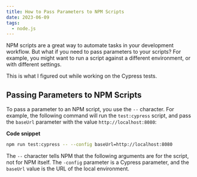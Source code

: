 ```yaml
---
title: How to Pass Parameters to NPM Scripts
date: 2023-06-09
tags:
  - node.js
---
```


NPM scripts are a great way to automate tasks in your development workflow. But what if you need to pass parameters to your scripts? For example, you might want to run a script against a different environment, or with different settings.

This is what I figured out while working on the Cypress tests.

## **Passing Parameters to NPM Scripts**

To pass a parameter to an NPM script, you use the `--` character. For example, the following command will run the `test:cypress` script, and pass the `baseUrl` parameter with the value `http://localhost:8080`:

**Code snippet**

```bash
npm run test:cypress -- --config baseUrl=http://localhost:8080
```

The `--` character tells NPM that the following arguments are for the script, not for NPM itself. The `-config` parameter is a Cypress parameter, and the `baseUrl` value is the URL of the local environment.

